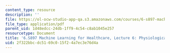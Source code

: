 ```yaml
---
content_type: resource
description: ''
file: https://ol-ocw-studio-app-qa.s3.amazonaws.com/courses/6-s897-machine-learning-for-healthcare-spring-2019/2f322bbcdc5169c015f24a7ec3e76d4a_MIT6_S897S19_lec6.pdf
file_type: application/pdf
parent_uid: 1d48edcc-24db-1ff9-4c54-c8ab1045e257
resourcetype: Document
title: '6.S897 Machine Learning for Healthcare, Lecture 6: Physiological Time-Series'
uid: 2f322bbc-dc51-69c0-15f2-4a7ec3e76d4a
---
```

